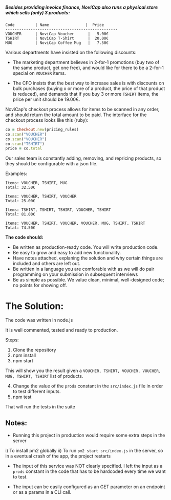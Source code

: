 ##### Besides providing invoice finance, NoviCap also runs a physical store which sells (only) 3 products:

``` 
Code         | Name                |  Price
-------------------------------------------------
VOUCHER      | NoviCap Voucher      |   5.00€
TSHIRT       | NoviCap T-Shirt      |  20.00€
MUG          | NoviCap Coffee Mug   |   7.50€
```

Various departments have insisted on the following discounts:

 * The marketing department believes in 2-for-1 promotions (buy two of the same product, get one free), and would like for there to be a 2-for-1 special on `VOUCHER` items.

 * The CFO insists that the best way to increase sales is with discounts on bulk purchases (buying x or more of a product, the price of that product is reduced), and demands that if you buy 3 or more `TSHIRT` items, the price per unit should be 19.00€.

NoviCap's checkout process allows for items to be scanned in any order, and should return the total amount to be paid. The interface for the checkout process looks like this (ruby):

```ruby
co = Checkout.new(pricing_rules)
co.scan("VOUCHER")
co.scan("VOUCHER")
co.scan("TSHIRT")
price = co.total
```

Our sales team is constantly adding, removing, and repricing products, so they should be configurable with a json file.

Examples:

    Items: VOUCHER, TSHIRT, MUG
    Total: 32.50€

    Items: VOUCHER, TSHIRT, VOUCHER
    Total: 25.00€

    Items: TSHIRT, TSHIRT, TSHIRT, VOUCHER, TSHIRT
    Total: 81.00€

    Items: VOUCHER, TSHIRT, VOUCHER, VOUCHER, MUG, TSHIRT, TSHIRT
    Total: 74.50€

**The code should:**
- Be written as production-ready code. You will write production code.
- Be easy to grow and easy to add new functionality.
- Have notes attached, explaning the solution and why certain things are included and others are left out.
- Be written in a language you are comforable with as we will do pair programming on your submission in subsequent interviews
- Be as simple as possible. We value clean, minimal, well-designed code; no points for showing off.

# The Solution:

The code was written in node.js

It is well commented, tested and ready to production.

Steps:

1) Clone the repository
2) npm install
3) npm start

This will show you the result given a `VOUCHER, TSHIRT, VOUCHER, VOUCHER, MUG, TSHIRT, TSHIRT` list of products.

4) Change the value of the `prods` constant in the `src/index.js` file in order to test different inputs.
5) npm test 

That will run the tests in the suite

## Notes:

- Running this project in production would require some extra steps in the server

i) To install pm2 globally
ii) To run `pm2 start src/index.js` in the server, so in a eventual crash of the app, the project restarts

- The input of this service was NOT clearly specified. I left the input as a `prods` constant in the code that has to be hardcoded every time we want to test.

- The input can be easily configured as an GET parameter on an endpoint or as a params in a CLI call.

